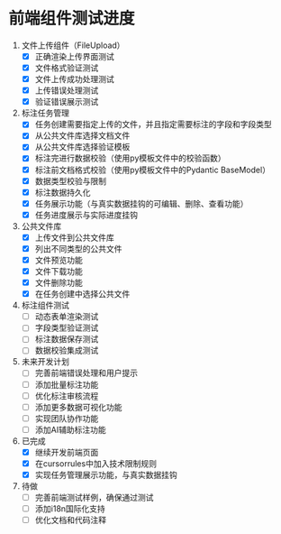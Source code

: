 # 前端组件测试进度
1. 文件上传组件（FileUpload）
   - [x] 正确渲染上传界面测试
   - [x] 文件格式验证测试
   - [x] 文件上传成功处理测试
   - [x] 上传错误处理测试
   - [x] 验证错误展示测试

2. 标注任务管理
   - [x] 任务创建需要指定上传的文件，并且指定需要标注的字段和字段类型
   - [x] 从公共文件库选择文档文件
   - [x] 从公共文件库选择验证模板
   - [x] 标注完进行数据校验（使用py模板文件中的校验函数）
   - [x] 标注前文档格式校验（使用py模板文件中的Pydantic BaseModel）
   - [x] 数据类型校验与限制
   - [x] 标注数据持久化
   - [x] 任务展示功能（与真实数据挂钩的可编辑、删除、查看功能）
   - [x] 任务进度展示与实际进度挂钩

3. 公共文件库
   - [x] 上传文件到公共文件库
   - [x] 列出不同类型的公共文件
   - [x] 文件预览功能
   - [x] 文件下载功能
   - [x] 文件删除功能
   - [x] 在任务创建中选择公共文件

4. 标注组件测试
   - [ ] 动态表单渲染测试
   - [ ] 字段类型验证测试
   - [ ] 标注数据保存测试
   - [ ] 数据校验集成测试

5. 未来开发计划
   - [ ] 完善前端错误处理和用户提示
   - [ ] 添加批量标注功能
   - [ ] 优化标注审核流程
   - [ ] 添加更多数据可视化功能
   - [ ] 实现团队协作功能
   - [ ] 添加AI辅助标注功能

6. 已完成
   - [x] 继续开发前端页面
   - [x] 在cursorrules中加入技术限制规则
   - [x] 实现任务管理展示功能，与真实数据挂钩

7. 待做
   - [ ] 完善前端测试样例，确保通过测试
   - [ ] 添加i18n国际化支持
   - [ ] 优化文档和代码注释